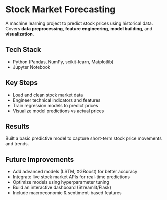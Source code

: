 # Stock Market Forecasting 

A machine learning project to predict stock prices using historical data. Covers **data preprocessing**, **feature engineering**, **model building**, and **visualization**.

## Tech Stack
- Python (Pandas, NumPy, scikit-learn, Matplotlib)
- Jupyter Notebook

## Key Steps
- Load and clean stock market data
- Engineer technical indicators and features
- Train regression models to predict prices
- Visualize model predictions vs actual prices

## Results
Built a basic predictive model to capture short-term stock price movements and trends.

## Future Improvements 
- Add advanced models (LSTM, XGBoost) for better accuracy
- Integrate live stock market APIs for real-time predictions
- Optimize models using hyperparameter tuning
- Build an interactive dashboard (Streamlit/Flask)
- Include macroeconomic & sentiment-based features



